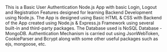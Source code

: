 This is a Basic User Authentication Node.js App with basic Login, Logout and Registration Features designed for learning Backend Development using Node.js. The App is designed using Basic HTML & CSS with Backend of the App created using Node.js & Express.js Framework using several built-in and third-party packages. The Database used is NoSQL Database -  MongoDB. Authentication Mechanism is carried out using JsonWebToken, CookieParser and Bcrypt along with some other useful packages such as ejs, mongoose, etc.